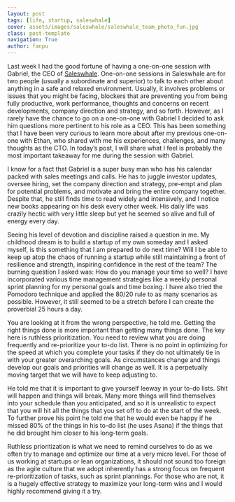 ```yaml
---
layout: post
tags: [life, startup, saleswhale]
cover: assets/images/saleswhale/saleswhale_team_photo_fun.jpg
class: post-template
navigation: True
author: fanpu
---
```

Last week I had the good fortune of having a one-on-one session with Gabriel, the CEO of [Saleswhale](https://saleswhale.com). One-on-one sessions in Saleswhale are for two people (usually a subordinate and superior) to talk to each other about anything in a safe and relaxed environment. Usually, it involves problems or issues that you might be facing, blockers that are preventing you from being fully productive, work performance, thoughts and concerns on recent developments, company direction and strategy, and so forth. However, as I rarely have the chance to go on a one-on-one with Gabriel I decided to ask him questions more pertinent to his role as a CEO. This has been something that I have been very curious to learn more about after my previous one-on-one with Ethan, who shared with me his experiences, challenges, and many thoughts as the CTO. In today’s post, I will share what I feel is probably the most important takeaway for me during the session with Gabriel.

I know for a fact that Gabriel is a super busy man who has his calendar packed with sales meetings and calls. He has to juggle investor updates, oversee hiring, set the company direction and strategy, pre-empt and plan for potential problems, and motivate and bring the entire company together. Despite that, he still finds time to read widely and intensively, and I notice new books appearing on his desk every other week. His daily life was crazily hectic with very little sleep but yet he seemed so alive and full of energy every day.

Seeing his level of devotion and discipline raised a question in me. My childhood dream is to build a startup of my own someday and I asked myself, is this something that I am prepared to do next time? Will I be able to keep up atop the chaos of running a startup while still maintaining a front of resilience and strength, inspiring confidence in the rest of the team? The burning question I asked was: How do you manage your time so well? I have incorporated various time management strategies like a weekly personal sprint planning for my personal goals and time boxing. I have also tried the Pomodoro technique and applied the 80/20 rule to as many scenarios as possible. However, it still seemed to be a stretch before I can create the proverbial 25 hours a day.

You are looking at it from the wrong perspective, he told me. Getting the right things done is more important than getting many things done. The key here is ruthless prioritization. You need to review what you are doing frequently and re-prioritize your to-do list. There is no point in optimizing for the speed at which you complete your tasks if they do not ultimately tie in with your greater overarching goals. As circumstances change and things develop our goals and priorities will change as well. It is a perpetually moving target that we will have to keep adjusting to.

He told me that it is important to give yourself leeway in your to-do lists. Shit will happen and things will break. Many more things will find themselves into your schedule than you anticipated, and so it is unrealistic to expect that you will hit all the things that you set off to do at the start of the week. To further prove his point he told me that he would even be happy if he missed 80% of the things in his to-do list (he uses Asana) if the things that he did brought him closer to his long-term goals.

Ruthless prioritization is what we need to remind ourselves to do as we often try to manage and optimize our time at a very micro level. For those of us working at startups or lean organizations, it should not sound too foreign as the agile culture that we adopt inherently has a strong focus on frequent re-prioritization of tasks, such as sprint plannings. For those who are not, it is a hugely effective strategy to maximize your long-term wins and I would highly recommend giving it a try.
